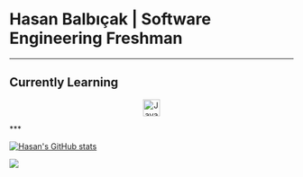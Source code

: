 # Hasan Balbıçak | Software Engineering Freshman

***

<h2>Currently Learning</h2>

<p align="center">
  <img src="https://api.iconify.design/logos/javascript.svg" alt="JavaScript" height="30" width="30">
</p>
***

[![Hasan's GitHub stats](https://github-readme-stats.vercel.app/api?username=mrhonneynive&count_private=true&show_icons=true&theme=transparent)](https://github.com/mrhonneynive/github-readme-stats)

![](https://komarev.com/ghpvc/?username=mrhonneynive)

<!--
**mrhonneynive/mrhonneynive** is a ✨ _special_ ✨ repository because its `README.md` (this file) appears on your GitHub profile.

Here are some ideas to get you started:

- 🔭 I’m currently working on ...
- 👯 I’m looking to collaborate on ...
- 🤔 I’m looking for help with ...
- 💬 Ask me about ...
- 📫 How to reach me: ...
- 😄 Pronouns: ...
- ⚡ Fun fact: ...
-->
